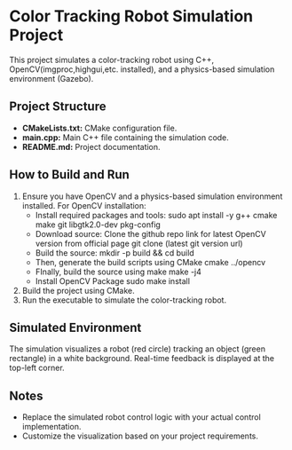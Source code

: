 # Color Tracking Robot Simulation Project

This project simulates a color-tracking robot using C++, OpenCV(imgproc,highgui,etc. installed), and a physics-based simulation environment (Gazebo).

## Project Structure

- **CMakeLists.txt:** CMake configuration file.
- **main.cpp:** Main C++ file containing the simulation code.
- **README.md:** Project documentation.

## How to Build and Run

1. Ensure you have OpenCV and a physics-based simulation environment installed.
   For OpenCV installation:
   * Install required packages and tools: 
    sudo apt install -y g++ cmake make git libgtk2.0-dev pkg-config
   * Download source: Clone the github repo link for latest OpenCV version from official page
    git clone (latest git version url)
   * Build the source:
   mkdir -p build && cd build
   * Then, generate the build scripts using CMake
    cmake ../opencv
   * FInally, build the source using make
   make -j4
   * Install OpenCV Package
   sudo make install
2. Build the project using CMake.
3. Run the executable to simulate the color-tracking robot.

## Simulated Environment

The simulation visualizes a robot (red circle) tracking an object (green rectangle) in a white background. Real-time feedback is displayed at the top-left corner.

## Notes

- Replace the simulated robot control logic with your actual control implementation.
- Customize the visualization based on your project requirements.

